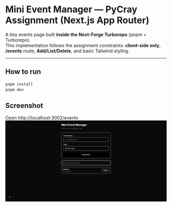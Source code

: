 # Mini Event Manager — PyCray Assignment (Next.js App Router)

A tiny events page built **inside the Next-Forge Turborepo** (pnpm + Turborepo).  
This implementation follows the assignment constraints: **client-side only**, **/events** route, **Add/List/Delete**, and basic Tailwind styling.

---

## How to run
```bash
pnpm install
pnpm dev
```

## Screenshot
Open http://localhost:3002/events
![screenshot](public/screenshot.jpg)
